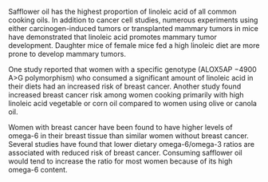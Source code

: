 

Safflower oil has the highest proportion of linoleic acid of all common cooking oils. In addition to cancer cell studies, numerous experiments using either carcinogen-induced tumors or transplanted mammary tumors in mice have demonstrated that linoleic acid promotes mammary tumor development. Daughter mice of female mice fed a high linoleic diet are more prone to develop mammary tumors.

One study reported that women with a specific genotype (ALOX5AP −4900 A>G polymorphism) who consumed a significant amount of linoleic acid in their diets had an increased risk of breast cancer. Another study found increased breast cancer risk among women cooking primarily with high linoleic acid vegetable or corn oil compared to women using olive or canola oil.

Women with breast cancer have been found to have higher levels of omega-6 in their breast tissue than similar women without breast cancer. Several studies have found that lower dietary omega-6/omega-3 ratios are associated with reduced risk of breast cancer. Consuming safflower oil would tend to increase the ratio for most women because of its high omega-6 content.


